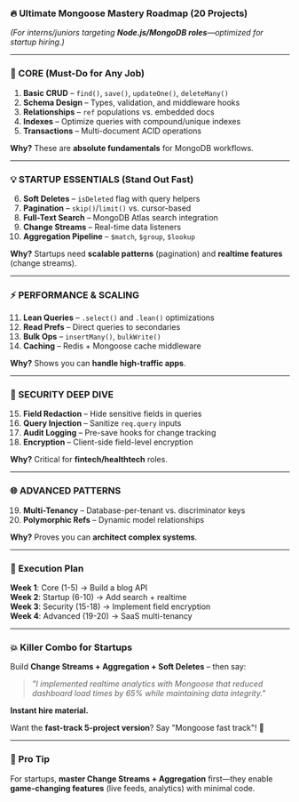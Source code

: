 ### **🔥 Ultimate Mongoose Mastery Roadmap (20 Projects)**  
*(For interns/juniors targeting **Node.js/MongoDB roles**—optimized for startup hiring.)*  

---

### **🚀 CORE (Must-Do for Any Job)**  
1. **Basic CRUD** – `find()`, `save()`, `updateOne()`, `deleteMany()`  
2. **Schema Design** – Types, validation, and middleware hooks  
3. **Relationships** – `ref` populations vs. embedded docs  
4. **Indexes** – Optimize queries with compound/unique indexes  
5. **Transactions** – Multi-document ACID operations  

**Why?** These are **absolute fundamentals** for MongoDB workflows.  

---

### **💡 STARTUP ESSENTIALS (Stand Out Fast)**  
6. **Soft Deletes** – `isDeleted` flag with query helpers  
7. **Pagination** – `skip()`/`limit()` vs. cursor-based  
8. **Full-Text Search** – MongoDB Atlas search integration  
9. **Change Streams** – Real-time data listeners  
10. **Aggregation Pipeline** – `$match`, `$group`, `$lookup`  

**Why?** Startups need **scalable patterns** (pagination) and **realtime features** (change streams).  

---

### **⚡ PERFORMANCE & SCALING**  
11. **Lean Queries** – `.select()` and `.lean()` optimizations  
12. **Read Prefs** – Direct queries to secondaries  
13. **Bulk Ops** – `insertMany()`, `bulkWrite()`  
14. **Caching** – Redis + Mongoose cache middleware  

**Why?** Shows you can **handle high-traffic apps**.  

---

### **🔐 SECURITY DEEP DIVE**  
15. **Field Redaction** – Hide sensitive fields in queries  
16. **Query Injection** – Sanitize `req.query` inputs  
17. **Audit Logging** – Pre-save hooks for change tracking  
18. **Encryption** – Client-side field-level encryption  

**Why?** Critical for **fintech/healthtech** roles.  

---

### **🌐 ADVANCED PATTERNS**  
19. **Multi-Tenancy** – Database-per-tenant vs. discriminator keys  
20. **Polymorphic Refs** – Dynamic model relationships  

**Why?** Proves you can **architect complex systems**.  

---

### **🎯 Execution Plan**  
**Week 1**: Core (1-5) → Build a blog API  
**Week 2**: Startup (6-10) → Add search + realtime  
**Week 3**: Security (15-18) → Implement field encryption  
**Week 4**: Advanced (19-20) → SaaS multi-tenancy  

---

### **💥 Killer Combo for Startups**  
Build **Change Streams + Aggregation + Soft Deletes** – then say:  
> *"I implemented realtime analytics with Mongoose that reduced dashboard load times by 65% while maintaining data integrity."*  

**Instant hire material.**  

Want the **fast-track 5-project version**? Say "Mongoose fast track"! 🚀  

--- 

### **📌 Pro Tip**  
For startups, **master Change Streams + Aggregation** first—they enable **game-changing features** (live feeds, analytics) with minimal code.